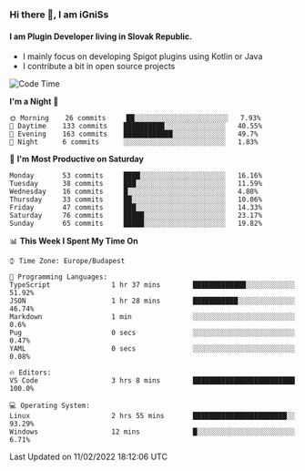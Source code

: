 ### Hi there 👋, I am iGniSs

#### I am Plugin Developer living in Slovak Republic.
- I mainly focus on developing Spigot plugins using Kotlin or Java
- I contribute a bit in open source projects

<!--START_SECTION:waka-->
![Code Time](http://img.shields.io/badge/Code%20Time-777%20hrs%2046%20mins-blue)

**I'm a Night 🦉** 

```text
🌞 Morning    26 commits     ██░░░░░░░░░░░░░░░░░░░░░░░   7.93% 
🌆 Daytime    133 commits    ██████████░░░░░░░░░░░░░░░   40.55% 
🌃 Evening    163 commits    ████████████░░░░░░░░░░░░░   49.7% 
🌙 Night      6 commits      ░░░░░░░░░░░░░░░░░░░░░░░░░   1.83%

```
📅 **I'm Most Productive on Saturday** 

```text
Monday       53 commits     ████░░░░░░░░░░░░░░░░░░░░░   16.16% 
Tuesday      38 commits     ███░░░░░░░░░░░░░░░░░░░░░░   11.59% 
Wednesday    16 commits     █░░░░░░░░░░░░░░░░░░░░░░░░   4.88% 
Thursday     33 commits     ██░░░░░░░░░░░░░░░░░░░░░░░   10.06% 
Friday       47 commits     ███░░░░░░░░░░░░░░░░░░░░░░   14.33% 
Saturday     76 commits     █████░░░░░░░░░░░░░░░░░░░░   23.17% 
Sunday       65 commits     █████░░░░░░░░░░░░░░░░░░░░   19.82%

```


📊 **This Week I Spent My Time On** 

```text
⌚︎ Time Zone: Europe/Budapest

💬 Programming Languages: 
TypeScript               1 hr 37 mins        █████████████░░░░░░░░░░░░   51.92% 
JSON                     1 hr 28 mins        ███████████░░░░░░░░░░░░░░   46.74% 
Markdown                 1 min               ░░░░░░░░░░░░░░░░░░░░░░░░░   0.6% 
Pug                      0 secs              ░░░░░░░░░░░░░░░░░░░░░░░░░   0.47% 
YAML                     0 secs              ░░░░░░░░░░░░░░░░░░░░░░░░░   0.08%

🔥 Editors: 
VS Code                  3 hrs 8 mins        █████████████████████████   100.0%

💻 Operating System: 
Linux                    2 hrs 55 mins       ███████████████████████░░   93.29% 
Windows                  12 mins             █░░░░░░░░░░░░░░░░░░░░░░░░   6.71%

```


 Last Updated on 11/02/2022 18:12:06 UTC
<!--END_SECTION:waka-->